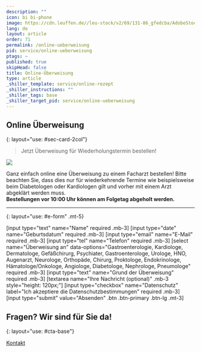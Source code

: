 ```yaml
---
description: ""
icon: bi bi-phone
image: https://cdn.leuffen.de//leu-stock/v2/69/131-86_gfedcba/AdobeStock_319898261.webp
lang: de
layout: article
order: 71
permalink: /online-ueberweisung
pid: service/online-ueberweisung
ptags: ~
published: true
skipHead: false
title: Online-Überweisung
type: article
_shiller_template: service/online-rezept
_shiller_instructions: ""
_shiller_tags: base
_shiller_target_pid: service/online-ueberweisung
---
```

## Online Überweisung
{: layout="use: #sec-card-2col"}

> Jetzt Überweisung für Wiederholungstermin bestellen!

![](https://cdn.leuffen.de//leu-stock/v2/96/c_gfedcba/AdobeStock_249986710.webp)

Ganz einfach online eine Überweisung zu einem Facharzt bestellen! Bitte beachten Sie, dass dies nur für wiederkehrende Termine wie beispielsweise beim Diabetologen oder Kardiologen gilt und vorher mit einem Arzt abgeklärt werden muss.  
**Bestellungen vor 10:00 Uhr können am Folgetag abgeholt werden.**



---
{: layout="use: #e-form" .mt-5}

[input type="text"  name="Name" required .mb-3]
[input type="date" name="Geburtsdatum" required .mb-3]
[input type="email" name="E-Mail" required .mb-3]
[input type="tel" name="Telefon" required .mb-3]
[select name="Überweisung an" data-options="Gastroenterologie, Kardiologe, Dermatologe, Gefäßchirurg, Psychiater, Gastroenterologe, Urologe, HNO, Augenarzt, Neurologe, Orthopäde, Chirurg, Proktologe, Endokrinologe, Hämatologe/Onkologe, Angiologe, Diabetologe, Nephrologe, Pneumologe" required .mb-3]
[input type="text"  name="Grund der Überweisung" required .mb-3]
[textarea name="Ihre Nachricht (optional)" .mb-3 style="height: 120px;"]
[input type="checkbox" name="Datenschutz" label="Ich akzeptiere die Datenschutzbestimmungen" required .mb-3]
[input type="submit" value="Absenden" .btn .btn-primary .btn-lg .mt-3]



## Fragen? Wir sind für Sie da!
{: layout="use: #cta-base"}

[Kontakt](/kontakt)
